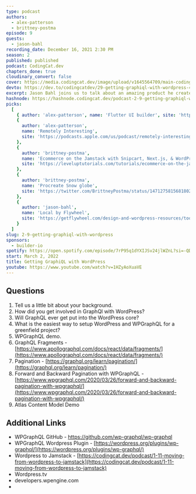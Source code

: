 ```yaml
---
type: podcast
authors:
  - alex-patterson
  - brittney-postma
episode: 9
guests:
  - jason-bahl
recording_date: December 16, 2021 2:30 PM
season: 2
published: published
podcast: CodingCat.dev
chapters_done: true
cloudinary_convert: false
cover: https://media.codingcat.dev/image/upload/v1645564709/main-codingcatdev-photo/getting_graphiql_with_wordpress.jpg
devto: https://dev.to/codingcatdev/29-getting-graphiql-with-wordpress-41a9
excerpt: Jason Bahl joins us to talk about an amazing product he created that lets WordPress become headless with a GraphQL
hashnode: https://hashnode.codingcat.dev/podcast-2-9-getting-graphiql-with-wordpress
picks:
  [
    { author: 'alex-patterson', name: 'Flutter UI builder', site: 'https://flutterflow.io' },
    {
      author: 'alex-patterson',
      name: 'Remotely Interesting',
      site: 'https://podcasts.apple.com/us/podcast/remotely-interesting/id1530314876'
    },
    {
      author: 'brittney-postma',
      name: 'Ecommerce on the Jamstack with Snipcart, Next.js, & WordPress',
      site: 'https://leveluptutorials.com/tutorials/ecommerce-on-the-jamstack-with-snipcart-next-js-and-wordpress/nextjs/?ref=brittneypostma'
    },
    {
      author: 'brittney-postma',
      name: 'Procreate Snow globe',
      site: 'https://twitter.com/BrittneyPostma/status/1471275815681802248?s=20'
    },
    {
      author: 'jason-bahl',
      name: 'Local by Flywheel',
      site: 'https://getflywheel.com/design-and-wordpress-resources/toolbox/local-by-flywheel/'
    }
  ]
slug: 2-9-getting-graphiql-with-wordpress
sponsors:
  - builder-io
spotify: https://open.spotify.com/episode/7rP95q1dYXIJSv24jlWZnL?si=-QD47HmpSLapVF1VMSBbhw
start: March 2, 2022
title: Getting GraphiQL with WordPress
youtube: https://www.youtube.com/watch?v=1HZyAoXuaVE
---
```


## Questions

1. Tell us a little bit about your background.
2. How did you get involved in GraphQl with WordPress?
3. Will GraphQL ever get put into the WordPress core?
4. What is the easiest way to setup WordPress and WPGraphQL for a greenfield project?
5. WPGraphQL demo.
6. GraphQL Fragments - [https://www.apollographql.com/docs/react/data/fragments/](https://www.apollographql.com/docs/react/data/fragments/)
7. Pagination - [https://graphql.org/learn/pagination/](https://graphql.org/learn/pagination/)
8. Forward and Backward Pagination with WPGraphQL - [https://www.wpgraphql.com/2020/03/26/forward-and-backward-pagination-with-wpgraphql/](https://www.wpgraphql.com/2020/03/26/forward-and-backward-pagination-with-wpgraphql/)
9. Atlas Content Model Demo

## Additional Links

- WPGraphQL GitHub - https://github.com/wp-graphql/wp-graphql
- WPGraphQL Wordpress Plugin - [https://wordpress.org/plugins/wp-graphql/](https://wordpress.org/plugins/wp-graphql/)
- Wordpress to Jamstack - [https://codingcat.dev/podcast/1-11-moving-from-wordpress-to-jamstack](https://codingcat.dev/podcast/1-11-moving-from-wordpress-to-jamstack)
- Wordpress.tv
- developers.wpengine.com
-
